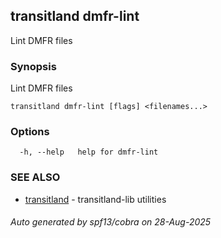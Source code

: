 ## transitland dmfr-lint

Lint DMFR files

### Synopsis

Lint DMFR files



```
transitland dmfr-lint [flags] <filenames...>
```

### Options

```
  -h, --help   help for dmfr-lint
```

### SEE ALSO

* [transitland](transitland.md)	 - transitland-lib utilities

###### Auto generated by spf13/cobra on 28-Aug-2025

